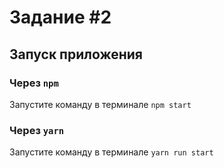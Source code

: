# Задание #2

## Запуск приложения

### Через `npm`

Запустите команду в терминале `npm start`

### Через `yarn`

Запустите команду в терминале `yarn run start`